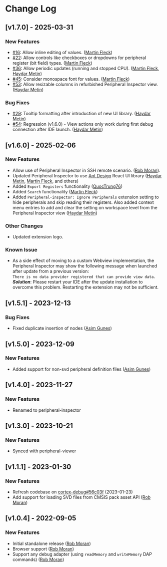 # Change Log

## [v1.7.0] - 2025-03-31

### New Features

- [#16](https://github.com/eclipse-cdt-cloud/vscode-peripheral-inspector/issues/16): Allow inline editing of values. ([Martin Fleck](https://github.com/martin-fleck-at))
- [#22](https://github.com/eclipse-cdt-cloud/vscode-peripheral-inspector/issues/22): Allow controls like checkboxes or dropdowns for peripheral register (bit field) types. ([Martin Fleck](https://github.com/martin-fleck-at))
- [#36](https://github.com/eclipse-cdt-cloud/vscode-peripheral-inspector/issues/36): Allow periodic updates (running and stopped CPU). ([Martin Fleck](https://github.com/martin-fleck-at), [Haydar Metin](https://github.com/haydar-metin))
- [#45](https://github.com/eclipse-cdt-cloud/vscode-peripheral-inspector/issues/45): Consider monospace font for values. ([Martin Fleck](https://github.com/martin-fleck-at))
- [#53](https://github.com/eclipse-cdt-cloud/vscode-peripheral-inspector/issues/53): Allow resizable columns in refurbished Peripheral Inspector view. ([Haydar Metin](https://github.com/haydar-metin))

### Bug Fixes

- [#29](https://github.com/eclipse-cdt-cloud/vscode-peripheral-inspector/issues/29): Tooltip formatting after introduction of new UI library. ([Haydar Metin](https://github.com/haydar-metin))
- [#54](https://github.com/eclipse-cdt-cloud/vscode-peripheral-inspector/issues/54): Regression (v1.6.0) - View actions only work during first debug connection after IDE launch. ([Haydar Metin](https://github.com/haydar-metin))

## [v1.6.0] - 2025-02-06

### New Features

- Allow use of Peripheral Inspector in SSH remote scenario. ([Rob Moran](https://github.com/thegecko)).
- Updated Peripheral Inspector to use [Ant Design](https://ant.design/docs/react/introduce/) React UI library ([Haydar Metin](https://github.com/haydar-metin), [Martin Fleck](https://github.com/martin-fleck-at), and others)
- Added `Export Registers` functionality ([QuocTrung76](https://github.com/QuocTrung76))
- Added `Search` functionality ([Martin Fleck](https://github.com/martin-fleck-at))
- Added `Peripheral-inspector: Ignore Peripherals` extension setting to hide peripherals and skip reading their registers. Also added context menu entries to add and clear the setting on workspace level from the Peripheral Inspector view ([Haydar Metin](https://github.com/haydar-metin))

### Other Changes

- Updated extension logo.

### Known Issue

- As a side effect of moving to a custom Webview implementation, the Peripheral Inspector may show the following message when launched after update from a previous version:<br>
`There is no data provider registered that can provide view data.`<br>
***Solution***: Please restart your IDE after the update installation to overcome this problem. Restarting the extension may not be sufficient.

## [v1.5.1] - 2023-12-13

### Bug Fixes

- Fixed duplicate insertion of nodes ([Asim Gunes](https://github.com/asimgunes))

## [v1.5.0] - 2023-12-09

### New Features

- Added support for non-svd peripheral definition files ([Asim Gunes](https://github.com/asimgunes))

## [v1.4.0] - 2023-11-27

### New Features

- Renamed to peripheral-inspector

## [v1.3.0] - 2023-10-21

### New Features

- Synced with peripheral-viewer

## [v1.1.1] - 2023-01-30

### New Features

- Refresh codebase on [cortex-debug#56c03f](https://github.com/Marus/cortex-debug/commit/056c03f01e008828e6527c571ef5c9adaf64083f) (2023-01-23)
- Add support for loading SVD files from CMSIS pack asset API ([Rob Moran](https://github.com/thegecko))

## [v1.0.4] - 2022-09-05

### New Features

- Initial standalone release ([Rob Moran](https://github.com/thegecko))
- Browser support ([Rob Moran](https://github.com/thegecko))
- Support any debug adapter (using `readMemory` and `writeMemory` DAP commands) ([Rob Moran](https://github.com/thegecko))
